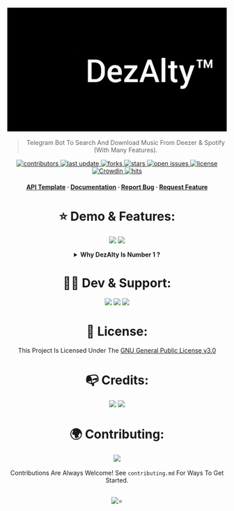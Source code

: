 ![RUN](https://github.com/AmineSoukara/DezAlty-Bot/raw/main/DezAlty/resources/cover_main.gif)

<div align="center">

> Telegram Bot To Search And Download Music From Deezer & Spotify (With Many Features).

<p>
  <a href="https://github.com/AmineSoukara/DezAlty-Bot/graphs/contributors">
    <img src="https://img.shields.io/github/contributors/aminesoukara/DezAlty-Bot" alt="contributors" />
  </a>
  <a href="">
    <img src="https://img.shields.io/github/last-commit/aminesoukara/DezAlty-Bot" alt="last update" />
  </a>
  <a href="https://github.com/AmineSoukara/DezAlty-Bot/network/members">
    <img src="https://img.shields.io/github/forks/aminesoukara/DezAlty-Bot" alt="forks" />
  </a>
  <a href="https://github.com/AmineSoukara/DezAlty-Bot/stargazers">
    <img src="https://img.shields.io/github/stars/aminesoukara/DezAlty-Bot?color=yellow" alt="stars" />
  </a>
  <a href="https://github.com/AmineSoukara/DezAlty-Bot/issues/">
    <img src="https://img.shields.io/github/issues/aminesoukara/DezAlty-Bot?color=purple" alt="open issues" />
  </a>
  <a href="https://github.com/AmineSoukara/DezAlty-Bot/blob/main/LICENSE">
    <img src="https://img.shields.io/github/license/aminesoukara/DezAlty-Bot.svg" alt="license" />
  </a>
  <a href="https://crowdin.com/project/dezalty">
    <img src="https://badges.crowdin.net/dezalty/localized.svg" alt="Crowdin" />
  </a>
  <a href="https://github.com/AmineSoukara/DezAlty-Bot">
    <img src="https://hits.seeyoufarm.com/api/count/incr/badge.svg?url=https%3A%2F%2Fgithub.com%2FAmineSoukara%2FDezAlty-Bot&count_bg=%23FF0000&title_bg=%23555555&icon=tinder.svg&icon_color=%23FF0000&title=Hits&edge_flat=false" alt="hits" />
  </a>
</p>


<h4>
    <a href="https://github.com/AmineSoukara/DezAlty-Api">API Template</a>
  <span> · </span>
    <a href="https://github.com/AmineSoukara/DezAlty-Bot">Documentation</a>
  <span> · </span>
    <a href="https://github.com/AmineSoukara/DezAlty-Bot/issues/">Report Bug</a>
  <span> · </span>
    <a href="https://github.com/AmineSoukara/DezAlty-Bot/issues/">Request Feature</a>
  </h4>
</div>



<div align="center">

##

# ⭐️ Demo & Features:

<a href="https://t.me/DezAltyBot"><img src="https://img.shields.io/badge/DezAlty-8000FF?style=flat&logo=telegram&logoColor=white"></a>
<a href="https://t.me/DezAltyXBot"><img src="https://img.shields.io/badge/DezAlty–X-FFFF00?style=flat&logo=telegram&logoColor=white"></a>

<details>	
  <summary><b> Why DezAlty Is Number 1 ?</b></summary>
<div align="left">

##

* [x] Multiple Languages 
* [x] Download From Spotify and  Deezer | Tracks - Albums/Playlist (As Single Tracks Or ZIP)
* [x] You Can Connect Your Spotify Account With Bot
* [x] Search And Download Lyrics From Genius/Deezer/Spotify (As File, Text, Message)
* [x] Synced Lyrics (.lrc File)
* [x] Youtube Downloader (video/audio)
* [x] You Can Follow Your Favorite Artists, Bot Will Notify About New Albums
* [x] Notifications About New Releases (Global) and Billboard Updates
* [x] Billboard Charts Updates
* [x] You Can Change File Format For Tracks And Albums
* [x] Music Recognition (Shazam)
* [x] You Can Convert  Track/Album Link To  Another Platform, Like From Deezer To Tidal
* [x] You Can View Music MetaData And Edit Tags
* [x] Custom Caption (A Message Under Files)
* [x] You Can Connect Your Channel With Bot And Share Music With Your Channel Subscribers Easley
* [x] And Many More Features Discover It Yourself
</details>

<div align="center">

##

# 👨‍💻 Dev & Support:
<a href="https://bio.link/aminesoukara"><img src="https://img.shields.io/badge/@AmineSoukara-000000?style=flat&logo=messenger&logoColor=white?logoWidth=100"></a>
<a href="https://t.me/DezAltySupport"><img src="https://img.shields.io/badge/Group-FF0000?style=flat&logo=telegram&logoColor=white?logoWidth=100"></a>
<a href="https://t.me/DezAlty"><img src="https://img.shields.io/badge/Channel-FF0000?style=flat&logo=telegram&logoColor=white?logoWidth=100"></a>

##

# 📝 License:
This Project Is Licensed Under The [GNU General Public License v3.0](https://github.com/AmineSoukara/DezAlty-Bot/blob/main/LICENSE)

##

# 📭 Credits:
<a href="https://github.com/pyrogram/pyrogram"><img src="https://img.shields.io/badge/@Pyrogram-FE9A2E?style=flat&logo=github&logoColor=black"></a>
<a href="https://github.com/An0nimia/deezloader"><img src="https://img.shields.io/badge/@Deezloader-00FF00?style=flat&logo=github&logoColor=black"></a>

##

<!-- Contributing -->
# 🌍 Contributing:

<a href="https://github.com/AmineSoukara/DezAlty-Bot/graphs/contributors">
  <img src="https://contrib.rocks/image?repo=aminesoukara/DezAlty-Bot" />
</a>

Contributions Are Always Welcome!
See `contributing.md` For Ways To Get Started.

##

![⭐️](https://telegra.ph/file/b132a131aabe2106bd335.gif)

